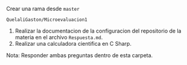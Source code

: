 Crear una rama desde `master`

```
QuelaliGaston/Microevaluacion1
```

1. Realizar la documentacion de la configuracion del repositorio de la materia en el archivo `Respuesta.md`.
2. Realizar una calculadora cientifica en C Sharp.

Nota: Responder ambas preguntas dentro de esta carpeta.
